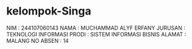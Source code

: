 # kelompok-Singa
NIM : 244107060143
NAMA : MUCHAMMAD ALYF ERFANY
JURUSAN : TEKNOLOGI INFORMASI
PRODI : SISTEM INFORMASI BISNIS
ALAMAT : MALANG
NO ABSEN : 14
